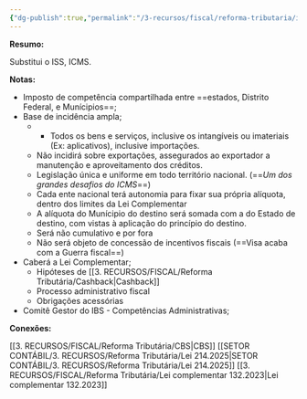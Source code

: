 ```yaml
---
{"dg-publish":true,"permalink":"/3-recursos/fiscal/reforma-tributaria/ibs/","dgPassFrontmatter":true,"created":"2025-08-14T00:09:07.770-03:00","updated":"2025-08-26T15:05:52.191-03:00"}
---
```


**Resumo:**

Substitui o ISS, ICMS.

**Notas:**

- Imposto de competência compartilhada entre ==estados, Distrito Federal, e Munícipios==;
- Base de incidência ampla;
	- - Todos os bens e serviços, inclusive os intangíveis ou imateriais (Ex: aplicativos), inclusive importações.
	- Não incidirá sobre exportações, assegurados ao exportador a manutenção e aproveitamento dos créditos.
	- Legislação única e uniforme em todo território nacional. (==*Um dos grandes desafios do ICMS*==)
	- Cada ente nacional terá autonomia para fixar sua própria alíquota, dentro dos limites da Lei Complementar
	- A alíquota do Munícipio do destino será somada com a do Estado de destino, com vistas à aplicação do princípio do destino.
	- Será não cumulativo e por fora
	- Não será objeto de concessão de incentivos fiscais (==Visa acaba com a Guerra fiscal==)
- Caberá a Lei Complementar;
	- Hipóteses de [[3. RECURSOS/FISCAL/Reforma Tributária/Cashback\|Cashback]]
	- Processo administrativo fiscal
	- Obrigações acessórias
- Comitê Gestor do IBS - Competências Administrativas;


**Conexões:**

[[3. RECURSOS/FISCAL/Reforma Tributária/CBS\|CBS]]
[[SETOR CONTÁBIL/3. RECURSOS/Reforma Tributária/Lei 214.2025\|SETOR CONTÁBIL/3. RECURSOS/Reforma Tributária/Lei 214.2025]]
[[3. RECURSOS/FISCAL/Reforma Tributária/Lei complementar 132.2023\|Lei complementar 132.2023]]